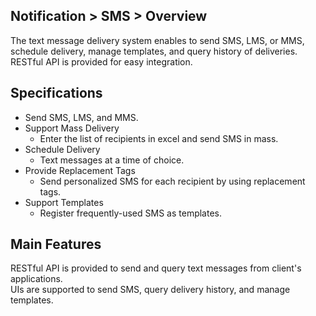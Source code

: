 ## Notification > SMS > Overview

The text message delivery system enables to send SMS, LMS, or MMS, schedule delivery, manage templates, and query history of deliveries.
RESTful API is provided for easy integration.

## Specifications

- Send SMS, LMS, and MMS.
- Support Mass Delivery
  - Enter the list of recipients in excel and send SMS in mass.
- Schedule Delivery
  - Text messages at a time of choice.
- Provide Replacement Tags
  -	Send personalized SMS for each recipient by using replacement tags.
- Support Templates
  - Register frequently-used SMS as templates.

## Main Features

RESTful API is provided to send and query text messages from client's applications.   
UIs are supported to send SMS, query delivery history, and manage templates.
